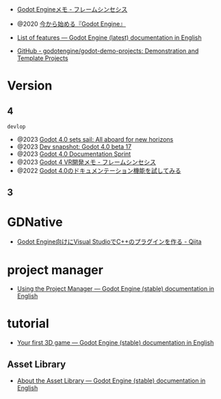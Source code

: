 
- [Godot Engineメモ - フレームシンセシス](https://framesynthesis.jp/tech/godot/)
- @2020 [今から始める『Godot Engine』](https://zenn.dev/saitos/articles/lets_start_godot_engine)

- [List of features — Godot Engine (latest) documentation in English](https://docs.godotengine.org/en/latest/about/list_of_features.html)
- [GitHub - godotengine/godot-demo-projects: Demonstration and Template Projects](https://github.com/godotengine/godot-demo-projects)

# Version
## 4
`devlop`
- @2023 [Godot 4.0 sets sail: All aboard for new horizons](https://godotengine.org/article/godot-4-0-sets-sail/)
- @2023 [Dev snapshot: Godot 4.0 beta 17](https://godotengine.org/article/dev-snapshot-godot-4-0-beta-17/)
- @2023 [Godot 4.0 Documentation Sprint](https://godotengine.org/article/godot-4-0-docs-sprint/)
- @2023 [Godot 4 VR開発メモ - フレームシンセシス](https://framesynthesis.jp/tech/godot/vr/)
- @2022 [Godot 4.0のドキュメンテーション機能を試してみる](https://zenn.dev/slm/articles/dac2d679d2dd6c)

## 3

# GDNative
- [Godot Engine向けにVisual StudioでC++のプラグインを作る - Qiita](https://qiita.com/ueshita/items/822e09717f730c211e78)

# project manager
- [Using the Project Manager — Godot Engine (stable) documentation in English](https://docs.godotengine.org/en/stable/tutorials/editor/project_manager.html)

# tutorial
- [Your first 3D game — Godot Engine (stable) documentation in English](https://docs.godotengine.org/en/stable/getting_started/first_3d_game/index.html)
## Asset Library
- [About the Asset Library — Godot Engine (stable) documentation in English](https://docs.godotengine.org/en/stable/community/asset_library/what_is_assetlib.html#doc-what-is-assetlib)

